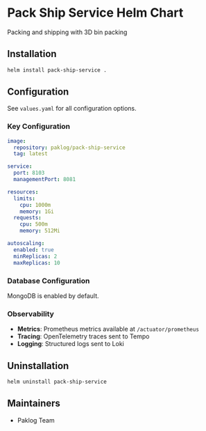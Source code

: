 # Pack Ship Service Helm Chart

Packing and shipping with 3D bin packing

## Installation

```bash
helm install pack-ship-service .
```

## Configuration

See `values.yaml` for all configuration options.

### Key Configuration

```yaml
image:
  repository: paklog/pack-ship-service
  tag: latest

service:
  port: 8103
  managementPort: 8081

resources:
  limits:
    cpu: 1000m
    memory: 1Gi
  requests:
    cpu: 500m
    memory: 512Mi

autoscaling:
  enabled: true
  minReplicas: 2
  maxReplicas: 10
```

### Database Configuration

MongoDB is enabled by default.



### Observability

- **Metrics**: Prometheus metrics available at `/actuator/prometheus`
- **Tracing**: OpenTelemetry traces sent to Tempo
- **Logging**: Structured logs sent to Loki

## Uninstallation

```bash
helm uninstall pack-ship-service
```

## Maintainers

- Paklog Team
